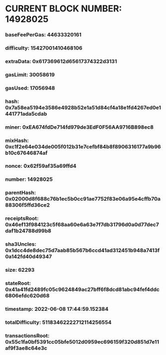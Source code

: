 # CURRENT BLOCK NUMBER: 14928025

### baseFeePerGas: 44633320161
### difficulty: 15427001410468106
### extraData: 0x617369612d65617374322d3131
### gasLimit: 30058619
### gasUsed: 17056948
### hash: 0x7a58ea5194e3586e4928b52e1a51d84cf4a18e1fd4267ed0e1441771ada5cdab
### miner: 0xEA674fdDe714fd979de3EdF0F56AA9716B898ec8
### mixHash: 0xc1f2e64e034de005f012b31e7cefbf84b8f8906316177a9b96b10c67646874af
### nonce: 0x62f59af35a69ffd4
### number: 14928025
### parentHash: 0x02000d8f688c76b1ec5b0cc91ae7752f83e06a95e4cffb70a88306f5ffd36ce2
### receiptsRoot: 0x46ef13f984123c5f68aa60e6a63e7f7db31796d0a0d77dec7daf1b24788d99b8
### sha3Uncles: 0x1dcc4de8dec75d7aab85b567b6ccd41ad312451b948a7413f0a142fd40d49347
### size: 62293
### stateRoot: 0x41a41fd2489fc05c9624849ac27bff6f8dcd81abc94fef4ddc6806efdc620d68
### timestamp: 2022-06-08 17:44:59.152384
### totalDifficulty: 51183462222712114256554
### transactionsRoot: 0x55c1fa0bf5391cc05bfe5012d0959ec696159f320d851d7e11af9f3ae8c64e3c
